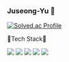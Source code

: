 ### Juseong-Yu 🌱

<!--
**Juseong-Yu/Juseong-Yu** is a ✨ _special_ ✨ repository because its `README.md` (this file) appears on your GitHub profile.

Here are some ideas to get you started:

- 🔭 I’m currently working on ...
- 🌱 I’m currently learning ...
- 👯 I’m looking to collaborate on ...
- 🤔 I’m looking for help with ...
- 💬 Ask me about ...
- 📫 How to reach me: ...
- 😄 Pronouns: ...
- ⚡ Fun fact: ...
-->

[![Solved.ac Profile](http://mazassumnida.wtf/api/v2/generate_badge?boj=aaa4591)](https://solved.ac/aaa4591/)

💪Tech Stack💪

<img src="https://img.shields.io/badge/HTML5-E34F26?style=flat-square&logo=HTML5&logoColor=white" />  
<img src="https://img.shields.io/badge/CSS-1572B6?style=flat-square&logo=CSS3&logoColor=white" /> 
<img src="https://img.shields.io/badge/JavaScript-F7DF1E?style=flat-square&logo=JavaScript&logoColor=black" /> 
<img src="https://img.shields.io/badge/React-61DAFB?style=flat-square&logo=React&logoColor=white" />
<img src="https://img.shields.io/badge/Python-3776AB?style=flat-square&logo=Python&logoColor=white" />
